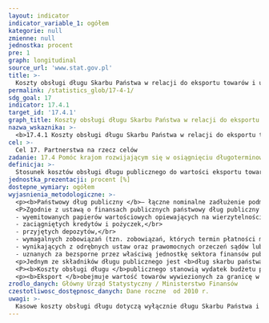 ```yaml
---
layout: indicator
indicator_variable_1: ogółem
kategorie: null
zmienne: null
jednostka: procent
pre: 1
graph: longitudinal
source_url: 'www.stat.gov.pl'
title: >-
  Koszty obsługi długu Skarbu Państwa w relacji do eksportu towarów i usług
permalink: /statistics_glob/17-4-1/
sdg_goal: 17
indicator: 17.4.1
target_id: '17.4.1'
graph_title: Koszty obsługi długu Skarbu Państwa w relacji do eksportu towarów i usług
nazwa_wskaznika: >-
  <b>17.4.1 Koszty obsługi długu Skarbu Państwa w relacji do eksportu towarów i usług</b>
cel: >-
  Cel 17. Partnerstwa na rzecz celów
zadanie: 17.4 Pomóc krajom rozwijającym się w osiągnięciu długoterminowej zdolności do spłaty długu poprzez skoordynowane polityki ukierunkowane na wsparcie finansowania dłużnego, redukcję zadłużenia oraz restrukturyzację długu, zgodnie z warunkami krajowymi  zająć się kwestią zadłużenia zewnętrznego ubogich krajów o wysokim zadłużeniu by zredukować sytuacje kryzysowe pod względem zadłużenia
definicja: >-
  Stosunek kosztów obsługi długu publicznego do wartości eksportu towarów i usług w cenach bieżących.
jednostka_prezentacji: procent [%]
dostepne_wymiary: ogółem
wyjasnienia_metodologiczne: >-
  <p><b>Państwowy dług publiczny </b>– łączne nominalne zadłużenie podmiotów sektora finansów publicznych, ustalane z pominięciem wzajemnych zobowiązań pomiędzy podmiotami należącymi do tego sektora (skonsolidowane zadłużenie brutto).</p>
  <P>Zgodnie z ustawą o finansach publicznych państwowy dług publiczny obejmuje zobowiązania zaciągnięte z następujących tytułów:</br>
  - wyemitowanych papierów wartościowych opiewających na wierzytelności pieniężne (poza papierami udziałowymi),</br>
  - zaciągniętych kredytów i pożyczek,</br>
  - przyjętych depozytów,</br>
  - wymagalnych zobowiązań (tzn. zobowiązań, których termin płatności minął, a które nie zostały przedawnione lub umorzone),</br>
  - wynikających z odrębnych ustaw oraz prawomocnych orzeczeń sądów lub ostatecznych decyzji administracyjnych,</br>
  - uznanych za bezsporne przez właściwą jednostkę sektora finansów publicznych będącą dłużnikiem.</p>
  <p>Jednym ze składników długu publicznego jest <b>dług skarbu państwa </b>(dwa pozostałe składniki to dług lokalny samorządów oraz dług sektora ubezpieczeń społecznych). Dług skarbu państwa to zobowiązania zaciągnięte przez rząd m.in. na pokrycie deficytu budżetowego. Dług Skarbu Państwa wynosi zazwyczaj około 90% państwowego długu publicznego.</p>
  <P><b>Koszty obsługi długu </b>publicznego stanowią wydatek budżetu państwa. Obsługa kosztów zadłużenia obejmuje przede wszystkim: odsetki i dyskonto od skarbowych papierów wartościowych, odsetki i opłaty od otrzymanych pożyczek i kredytów, koszty emisji skarbowych papierów wartościowych oraz wypłaty z tytułu udzielonych poręczeń i gwarancji Skarbu Państwa.</p>
  <p><b>Eksport </b>obejmuje wartość towarów wywiezionych za granicę w ramach transakcji handlowych oraz wartość usług m.in. transportowych, budowlanych, łączności, obrotu uszlachetniającego netto, usług poligraficznych, usług pośrednictwa finansowego mierzonych pośrednio (FISIM). W wartości eksportu uwzględnia się szacunki salda zakupów dokonywanych przez mieszkańców Polski za granicą oraz zakupów dokonywanych przez cudzoziemców na terenie Polski.</p>
zrodlo_danych: Główny Urząd Statystyczny / Ministerstwo Finansów
czestotliwosc_dostępnosc_danych: Dane roczne  od 2010 r.
uwagi: >-
  Kasowe koszty obsługi długu dotyczą wyłącznie długu Skarbu Państwa i odpowiadają sumie kwot z wykonania ustawy budżetowej z części 78 - Obsługa zadłużenia zagranicznego oraz 79 - Obsługa długu krajowego. Od 2016 r. części 78 i 79 zostały połączone w jedną - 79.Wartość eksportu towarów i usług podawana jest w statystyce bilansu płatniczego (wg BMP6).
---
```

